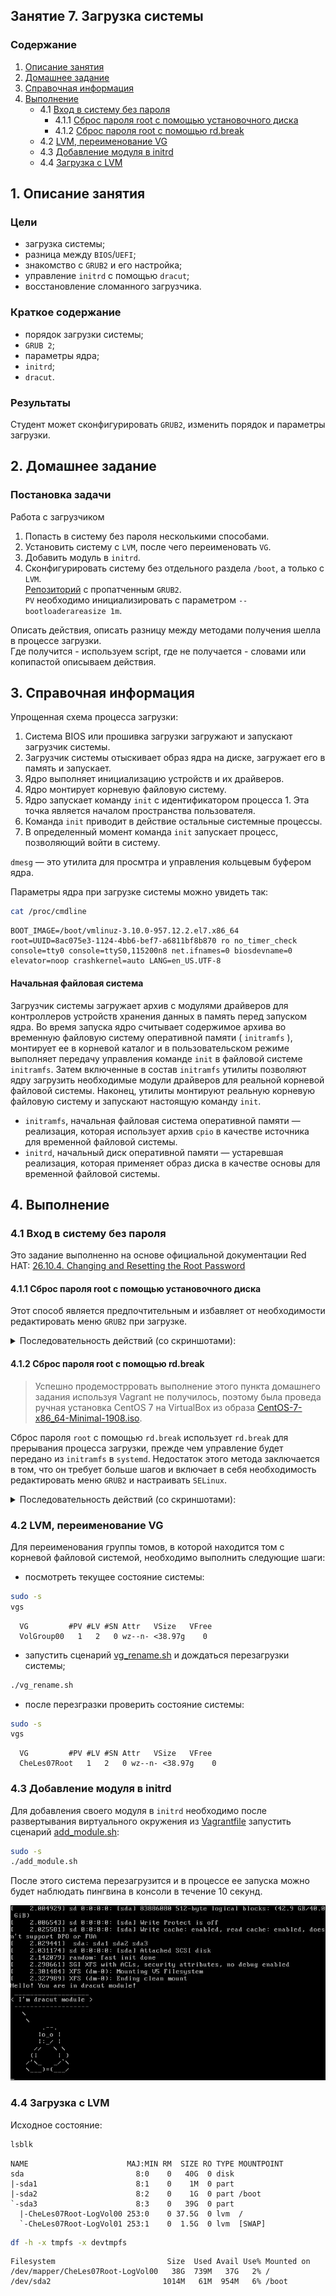 ## Занятие 7. Загрузка системы  
### Содержание
1. [Описание занятия](#description)  
2. [Домашнее задание](#homework)  
3. [Справочная информация](#info)  
4. [Выполнение](#exec)  
    - 4.1 [Вход в систему без пароля](#nopass)  
        - 4.1.1 [Сброс пароля root с помощью установочного диска](#bootcd)  
        - 4.1.2 [Сброс пароля root с помощью rd.break](#rdbreak)  
    - 4.2 [LVM, переименование VG](#lvm)
    - 4.3 [Добавление модуля в initrd](#initrd)   
    - 4.4 [Загрузка с LVM](#bootlvm)

## 1. Описание занятия <a name="description"></a>
### Цели
- загрузка системы;  
- разница между `BIOS`/`UEFI`;  
- знакомство с `GRUB2` и его настройка;    
- управление `initrd` с помощью `dracut`;  
- восстановление сломанного загрузчика.  

### Краткое содержание    
- порядок загрузки системы;  
- `GRUB 2`;  
- параметры ядра;  
- `initrd`;  
- `dracut`.  

### Результаты  
Студент может сконфигурировать `GRUB2`, изменить порядок и параметры загрузки.

## 2. Домашнее задание  <a name="homework"></a>
### Постановка задачи  
Работа с загрузчиком
1) Попасть в систему без пароля несколькими способами.  
2) Установить систему с `LVM`, после чего переименовать `VG`.  
3) Добавить модуль в `initrd`.  
4) Сконфигурировать систему без отдельного раздела `/boot`, а только с `LVM`.  
[Репозиторий](https://yum.rumyantsev.com/centos/7/x86_64/) с пропатченным `GRUB2`.  
`PV` необходимо инициализировать с параметром `--bootloaderareasize 1m`.  

Описать действия, описать разницу между методами получения шелла в процессе загрузки.  
Где получится - используем script, где не получается - словами или копипастой описываем действия.

## 3. Справочная информация <a name="info"></a>  

Упрощенная схема процесса загрузки:  
1) Система BIOS или прошивка загрузки загружают и запускают загрузчик системы.  
2) Загрузчик системы отыскивает образ ядра на диске, загружает его в память и запускает.  
3) Ядро выполняет инициализацию устройств и их драйверов.  
4) Ядро монтирует корневую файловую систему.  
5) Ядро запускает команду `init` с идентификатором процесса 1. Эта точка является началом пространства пользователя.  
6) Команда `init` приводит в действие остальные системные процессы.  
7) В определенный момент команда `init` запускает процесс, позволяющий войти в систему.

`dmesg` — это утилита для просмтра и управления кольцевым буфером ядра.


Параметры ядра при загрузке системы можно увидеть так:
```bash
cat /proc/cmdline
```
```console
BOOT_IMAGE=/boot/vmlinuz-3.10.0-957.12.2.el7.x86_64 root=UUID=8ac075e3-1124-4bb6-bef7-a6811bf8b870 ro no_timer_check console=tty0 console=ttyS0,115200n8 net.ifnames=0 biosdevname=0 elevator=noop crashkernel=auto LANG=en_US.UTF-8
```

#### Начальная файловая система
Загрузчик системы загружает архив с модулями драйверов для контроллеров устройств хранения данных в память перед запуском ядра. Во время запуска ядро считывает содержимое архива во временную файловую систему оперативной памяти ( `initramfs` ), монтирует ее в корневой каталог и в пользовательском режиме выполняет передачу управления команде `init` в файловой системе `initramfs`. Затем включенные в состав `initramfs` утилиты позволяют ядру загрузить необходимые модули драйверов для реальной корневой файловой системы. Наконец, утилиты монтируют реальную корневую файловую систему и запускают настоящую команду `init`.

- `initramfs`, начальная файловая система оперативной памяти — реализация, которая использует архив `cpio` в качестве источника для временной файловой системы.  
- `initrd`, начальный диск оперативной памяти — устаревшая реализация, которая применяет образ диска в качестве основы для временной файловой системы.

## 4. Выполнение <a name="exec"></a>  




### 4.1 Вход в систему без пароля  <a name="nopass"></a>  

Это задание выполненно на основе официальной документации Red HAT: [26.10.4. Changing and Resetting the Root Password](https://access.redhat.com/documentation/en-us/red_hat_enterprise_linux/7/html/system_administrators_guide/sec-terminal_menu_editing_during_boot#sec-Changing_and_Resetting_the_Root_Password)


#### 4.1.1 Сброс пароля root с помощью установочного диска <a name="bootcd"></a>  
Этот способ является предпочтительным и избавляет от необходимости редактировать меню `GRUB2` при загрузке.  


<details>
    <summary>Последовательность действий (со скриншотами):</summary>

- Необходимо загрузиться с установочного диска, например, [CentOS-7-x86_64-NetInstall-1908.iso](https://mirror.yandex.ru/centos/7.7.1908/isos/x86_64/CentOS-7-x86_64-NetInstall-1908.iso) ;  

- в предлагаемом меню нужно последовательно выбрать пункты &laquo;Choose Troubleshooting&raquo; и &laquo;Choose Rescue a CentOS System&raquo; ;  
![alt text](screenshots/les07-10.png)  
![alt text](screenshots/les07-11.png)  

- после подтверждения выбора пункта &laquo;Continue&raquo; появится доступ в командную оболочку.  
![alt text](screenshots/les07-12.png)  
![alt text](screenshots/les07-13.png)  

- Следующим шагом будет изменение корня файловой системы:
```bash
chroot /mnt/sysimage
```
![alt text](screenshots/les07-14.png)  

- после чего изменяется пароль супрепользователя:
```bash
passwd
```
и настраивается `SELinux`:
```bash
rm -f /.autorelabel
```
```bash
exit
exit
```

</details>

#### 4.1.2 Сброс пароля root с помощью rd.break <a name="rdbreak"></a>  
> Успешно продемострровать выполнение этого пункта домашнего задания используя Vagrant не получилось, поэтому была проведа ручная установка CentOS 7 на VirtualBox из образа [CentOS-7-x86_64-Minimal-1908.iso](https://mirror.yandex.ru/centos/7.7.1908/isos/x86_64/CentOS-7-x86_64-Minimal-1908.iso).

Сброс пароля `root` с помощью `rd.break` использует `rd.break` для прерывания процесса загрузки, прежде чем управление будет передано из `initramfs` в `systemd`. Недостаток этого метода заключается в том, что он требует больше шагов и включает в себя необходимость редактировать меню `GRUB2` и настраивать `SELinux`.  

<details>
    <summary>Последовательность действий (со скриншотами):</summary>

- После старта системы необходимо в меню `GRUB2` выбрать ядро для загрузки и нажать `e`;  
![alt text](screenshots/les07-20.png)  

- Из строки, которая начинается параметром `linux16` (`linuxefi` для UEFI-систем ), удалить параемтры `rhgb` и `quiet` и в конце строки дописать параметр  
`rd.break enforcing=0`.  
Добавление параметра `inforcing = 0` позволяет исключить трудоемкий процесс перемаркировки `SELinux`. `Initramfs` остановится перед передачей управления ядру Linux, что позволит работать с корневой файловой системой.  
![alt text](screenshots/les07-21.png)  

- перезагрузить систему с измененными параметрами сочетанием клавиш `CTRL`+`X`, после чего появится приглашение `Initramfs`.  
![alt text](screenshots/les07-22.png)  

- Перемонтирование файловой системы с возможностью записи:  
```bash
mount -o remount,rw /sysroot
```
- Изменение корневой файловой системы:  
```bash
chroot /sysroot
```
- Изменение пароля суперпользователя:  
```bash
passwd
```
```console
Changing password for user root.
New password:
Retype new password:
passwd: all authentication tokens updated succesfully.
```
- Пермонтирование файловой системы в режим только для чтения:
```bash
mount -o remount,ro /
```
```bash
exit
exit
```
- восстановление контекста безопасности SELinux файла /etc/shadow:
```bash
restorecon /etc/shadow
setenforce 1
getenforce
```
```console
Enforcing
```

</details>
    
### 4.2 LVM, переименование VG  <a name="lvm"></a>  

Для переименования группы томов, в которой находится том с корневой файловой системой, необходимо выполнить следующие шаги:  
- посмотреть текущее состояние системы:
```bash
sudo -s
vgs
```
```console
  VG         #PV #LV #SN Attr   VSize   VFree
  VolGroup00   1   2   0 wz--n- <38.97g    0  
```

- запустить сценарий [vg_rename.sh](https://github.com/che-a/OTUS_LinuxAdministrator/blob/master/lesson_07/vg_rename.sh) и дождаться перезагрузки системы;  
```bash
./vg_rename.sh
```
- после перезгразки проверить состояние системы:  
```bash
sudo -s
vgs
```
```console
  VG         #PV #LV #SN Attr   VSize   VFree
  CheLes07Root   1   2   0 wz--n- <38.97g    0
```


### 4.3 Добавление модуля в initrd  <a name="initrd"></a>  

Для добавления своего модуля в `initrd` необходимо после развертывания виртуального окружения из [Vagrantfile](https://github.com/che-a/OTUS_LinuxAdministrator/blob/master/lesson_07/Vagrantfile) запустить сценарий [add_module.sh](https://github.com/che-a/OTUS_LinuxAdministrator/blob/master/lesson_07/add_module.sh):
```bash
sudo -s
./add_module.sh
```
После этого система перезагрузится и в процессе ее запуска можно будет наблюдать пингвина в консоли в течение 10 секунд. 

![alt text](screenshots/les07-30.png)  


### 4.4 Загрузка с LVM  <a name="bootlvm"></a>  

Исходное состояние:
```bash
lsblk
```
```console
NAME                      MAJ:MIN RM  SIZE RO TYPE MOUNTPOINT
sda                         8:0    0   40G  0 disk 
|-sda1                      8:1    0    1M  0 part 
|-sda2                      8:2    0    1G  0 part /boot
`-sda3                      8:3    0   39G  0 part 
  |-CheLes07Root-LogVol00 253:0    0 37.5G  0 lvm  /
  `-CheLes07Root-LogVol01 253:1    0  1.5G  0 lvm  [SWAP]
```
```bash
df -h -x tmpfs -x devtmpfs
```
```console
Filesystem                         Size  Used Avail Use% Mounted on
/dev/mapper/CheLes07Root-LogVol00   38G  739M   37G   2% /
/dev/sda2                         1014M   61M  954M   6% /boot

```
